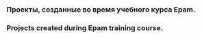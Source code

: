 ### Проекты, созданные во время учебного курса Epam.
### Projects created during Epam training course.

